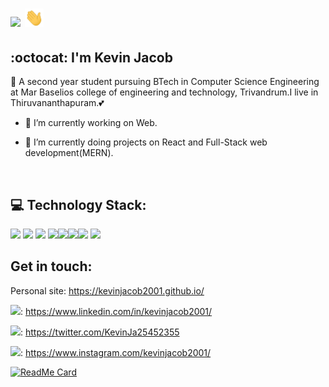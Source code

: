 # <img src="https://img.icons8.com/doodle/100/000000/hello--v1.png"/> <img src="https://raw.githubusercontent.com/ABSphreak/ABSphreak/master/gifs/Hi.gif" width="30px">
## :octocat: I'm Kevin Jacob



🙌 A second year student pursuing BTech in Computer Science Engineering at Mar Baselios college of engineering and technology, Trivandrum.I live in       Thiruvananthapuram.💕

- 🔭 I’m currently working on Web.

- 🌱 I’m currently doing projects on React and Full-Stack web development(MERN).
</br>

## :computer: Technology Stack:

  <img src="https://img.icons8.com/color/48/000000/html-5.png"/> <img src="https://img.icons8.com/color/48/000000/css3.png"/> <img src="https://img.icons8.com/dusk/64/000000/javascript.png"/> <img src="https://img.icons8.com/color/48/000000/bootstrap.png"/><img src="https://img.icons8.com/officel/54/000000/react.png"/><img src="https://img.icons8.com/color/58/000000/nodejs.png"/><img src="https://avatars1.githubusercontent.com/u/5658226?s=65&v=4"/>
<img src="https://img.icons8.com/color/48/000000/mongodb.png"/>

## Get in touch:

 Personal site: https://kevinjacob2001.github.io/

<img src="https://img.icons8.com/fluent/35/000000/linkedin-2.png"/>: https://www.linkedin.com/in/kevinjacob2001/

<img src="https://img.icons8.com/fluent/35/000000/twitter.png"/>: https://twitter.com/KevinJa25452355

<img src="https://img.icons8.com/fluent/35/000000/instagram-new.png"/>: https://www.instagram.com/kevinjacob2001/


[![ReadMe Card](https://github-readme-stats.vercel.app/api/pin/?username=kevinjacob2001&repo=CovidTrackerApp&theme=shades-of-purple)](https://github.com/kevinjacob2001/CovidTrackerApp) 

